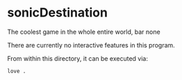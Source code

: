 # sonicDestination
The coolest game in the whole entire world, bar none

There are currently no interactive features in this program.

From within this directory, it can be executed via:

    love .
